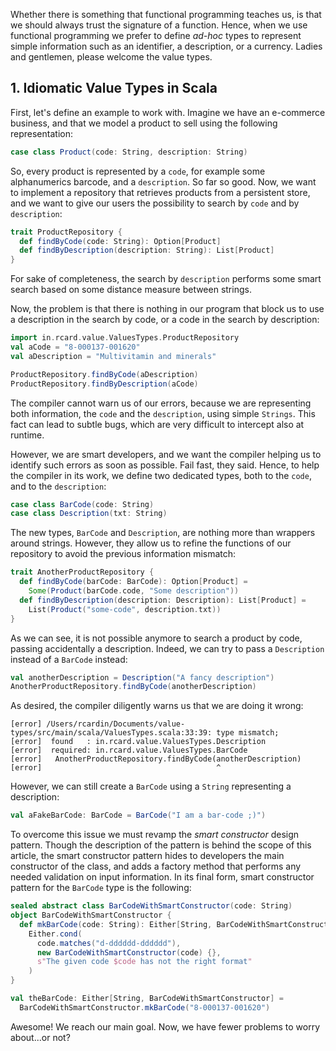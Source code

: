 Whether there is something that functional programming teaches us, is that we should always trust the 
signature of a function. Hence, when we use functional programming we prefer to define _ad-hoc_ types
to represent simple information such as an identifier, a description, or a currency. Ladies and 
gentlemen, please welcome the value types.

## 1. Idiomatic Value Types in Scala

First, let's define an example to work with. Imagine we have an e-commerce business, and that we 
model a product to sell using the following representation:

```scala
case class Product(code: String, description: String)
```

So, every product is represented by a `code`, for example some alphanumerics barcode, and a 
`description`. So far so good. Now, we want to implement a repository that retrieves products from
a persistent store, and we want to give our users the possibility to search by `code` and by 
`description`:

```scala
trait ProductRepository {
  def findByCode(code: String): Option[Product]
  def findByDescription(description: String): List[Product]
}
```

For sake of completeness, the search by `description` performs some smart search based on some 
distance measure between strings.

Now, the problem is that there is nothing in our program that block us to use a description in the 
search by code, or a code in the search by description:

```scala
import in.rcard.value.ValuesTypes.ProductRepository
val aCode = "8-000137-001620"
val aDescription = "Multivitamin and minerals"

ProductRepository.findByCode(aDescription)
ProductRepository.findByDescription(aCode)
```

The compiler cannot warn us of our errors, because we are representing both information, the `code` 
and the `description`, using simple `Strings`. This fact can lead to subtle bugs, which are very 
difficult to intercept also at runtime.

However, we are smart developers, and we want the compiler helping us to identify such errors as
soon as possible. Fail fast, they said. Hence, to help the compiler in its work, we define two 
dedicated types, both to the `code`, and to the `description`:

```scala
case class BarCode(code: String)
case class Description(txt: String)
```

The new types, `BarCode` and `Description`, are nothing more than wrappers around strings. However,
they allow us to refine the functions of our repository to avoid the previous information mismatch:

```scala
trait AnotherProductRepository {
  def findByCode(barCode: BarCode): Option[Product] =
    Some(Product(barCode.code, "Some description"))
  def findByDescription(description: Description): List[Product] =
    List(Product("some-code", description.txt))
}
```

As we can see, it is not possible anymore to search a product by code, passing accidentally a 
description. Indeed, we can try to pass a `Description` instead of a `BarCode` instead:

```scala
val anotherDescription = Description("A fancy description")
AnotherProductRepository.findByCode(anotherDescription)
```

As desired, the compiler diligently warns us that we are doing it wrong:

```shell
[error] /Users/rcardin/Documents/value-types/src/main/scala/ValuesTypes.scala:33:39: type mismatch;
[error]  found   : in.rcard.value.ValuesTypes.Description
[error]  required: in.rcard.value.ValuesTypes.BarCode
[error]   AnotherProductRepository.findByCode(anotherDescription)
[error]                                       ^
```

However, we can still create a `BarCode` using a `String` representing a description:

```scala
val aFakeBarCode: BarCode = BarCode("I am a bar-code ;)")
```

To overcome this issue we must revamp the _smart constructor_ design pattern. Though the description
of the pattern is behind the scope of this article, the smart constructor pattern hides to developers
the main constructor of the class, and adds a factory method that performs any needed validation on
input information. In its final form, smart constructor pattern for the `BarCode` type is the 
following:

```scala
sealed abstract class BarCodeWithSmartConstructor(code: String)
object BarCodeWithSmartConstructor {
  def mkBarCode(code: String): Either[String, BarCodeWithSmartConstructor] =
    Either.cond(
      code.matches("d-dddddd-dddddd"),
      new BarCodeWithSmartConstructor(code) {},
      s"The given code $code has not the right format"
    )
}

val theBarCode: Either[String, BarCodeWithSmartConstructor] =
  BarCodeWithSmartConstructor.mkBarCode("8-000137-001620")
```

Awesome! We reach our main goal. Now, we have fewer problems to worry about...or not? 

